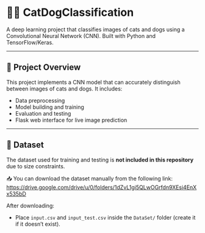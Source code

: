 # 🐶🐱 CatDogClassification

A deep learning project that classifies images of cats and dogs using a Convolutional Neural Network (CNN). Built with Python and TensorFlow/Keras.

---

## 📌 Project Overview

This project implements a CNN model that can accurately distinguish between images of cats and dogs. It includes:

- Data preprocessing
- Model building and training
- Evaluation and testing
- Flask web interface for live image prediction

---

## 📁 Dataset

The dataset used for training and testing is **not included in this repository** due to size constraints.

📥 You can download the dataset manually from the following link:
https://drive.google.com/drive/u/0/folders/1dZvL1gi5QLwOGrfdn9XEsi4EnXx535bD

After downloading:
- Place `input.csv` and `input_test.csv` inside the `DataSet/` folder (create it if it doesn’t exist).


